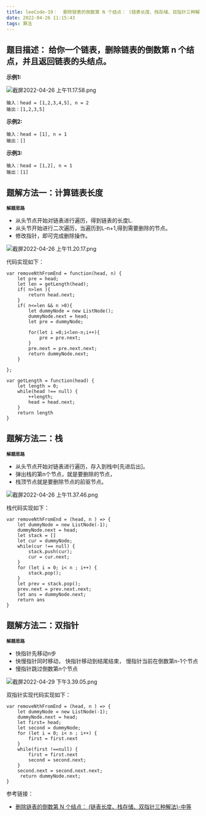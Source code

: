 ```yaml
---
title: leeCode-19：  删除链表的倒数第 N 个结点： (链表长度、栈存储、双指针三种解法)-中等
date: 2022-04-26 11:15:43
tags: 算法
---
```


<meta name="referrer" content="no-referrer"/>


## 题目描述：  给你一个链表，删除链表的倒数第 n 个结点，并且返回链表的头结点。

**示例1:**

![截屏2022-04-26 上午11.17.58.png](https://upload-images.jianshu.io/upload_images/11846892-5e32bed5083b7760.png?imageMogr2/auto-orient/strip%7CimageView2/2/w/1240)

```
输入：head = [1,2,3,4,5], n = 2
输出：[1,2,3,5]
```

**示例2:**

```
输入：head = [1], n = 1
输出：[]
```

**示例3:**

```
输入：head = [1,2], n = 1
输出：[1]
```

## 题解方法一：计算链表长度

**`解题思路`**
* 从头节点开始对链表进行遍历，得到链表的长度L.
* 从头节开始进行二次遍历，当遍历到L-n+1,得到需要删除的节点。
* 修改指针，即可完成删除操作。

![截屏2022-04-26 上午11.20.17.png](https://upload-images.jianshu.io/upload_images/11846892-ad099cb42bfd5f71.png?imageMogr2/auto-orient/strip%7CimageView2/2/w/1240)

代码实现如下： 
```
var removeNthFromEnd = function(head, n) {
    let pre = head;
    let len = getLength(head);
    if( n>len ){
        return head.next;
    }
    if( n<=len && n >0){
        let dummyNode = new ListNode();
        dummyNode.next = head;
        let pre = dummyNode;
        
        for(let i =0;i<len-n;i++){
            pre = pre.next;
        }
        pre.next = pre.next.next;
        return dummyNode.next;
    }

};

var getLength = function(head) {
    let length = 0;
    while(head !== null) {
        ++length;
        head = head.next;
    }
    return length
}
```


## 题解方法二：栈

**`解题思路`**
* 从头节点开始对链表进行遍历，存入到栈中[先进后出]。
* 弹出栈的第n个节点，就是要删除的节点，
* 栈顶节点就是要删除节点的前驱节点。


![截屏2022-04-26 上午11.37.46.png](https://upload-images.jianshu.io/upload_images/11846892-682b5d51e7bf0a09.png?imageMogr2/auto-orient/strip%7CimageView2/2/w/1240)

栈代码实现如下：

```
var removeNthFromEnd = (head, n ) => {
    let dummyNode = new ListNode(-1);
    dummyNode.next = head;
    let stack = []
    let cur = dummyNode;
    while(cur !== null) {
        stack.push(cur);
        cur = cur.next;
    }
    for (let i = 0; i< n ; i++) {
        stack.pop();
    }
    let prev = stack.pop();
    prev.next = prev.next.next;
    let ans = dummyNode.next;
    return ans
}
```

## 题解方法二：双指针

**`解题思路`**
* 快指针先移动n步
* 快慢指针同时移动， 快指针移动到结尾结束， 慢指针当前在倒数第n-1个节点
* 慢指针跳过倒数第n个节点


![截屏2022-04-29 下午3.39.05.png](https://upload-images.jianshu.io/upload_images/11846892-cc4c2eda5e5f6ef3.png?imageMogr2/auto-orient/strip%7CimageView2/2/w/1240)


双指针实现代码实现如下：

```
var removeNthFromEnd = (head, n ) => {
    let dummyNode = new ListNode(-1);
    dummyNode.next = head;
    let first= head;
    let second = dummyNode;
    for (let i = 0; i< n ; i++) {
        first = first.next
    }
    while(first !==null) {
        first = first.next 
        second = second.next;
    } 
    second.next = second.next.next;
     return dummyNode.next;
}
```


参考链接： 
* [删除链表的倒数第 N 个结点： (链表长度、栈存储、双指针三种解法)-中等](https://leetcode.cn/problems/remove-nth-node-from-end-of-list/)
